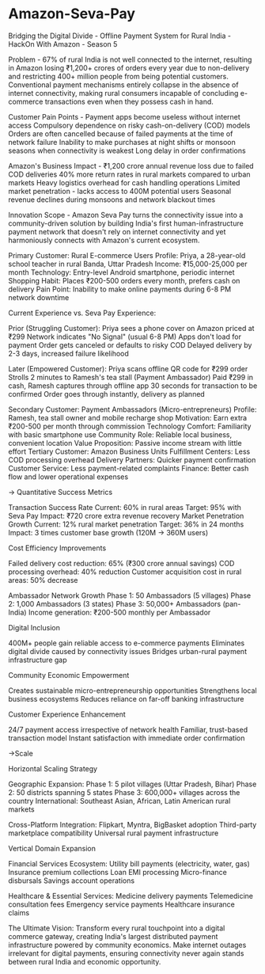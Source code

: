 # Amazon-Seva-Pay
Bridging the Digital Divide - Offline Payment System for Rural India - HackOn With Amazon - Season 5

Problem - 67% of rural India is not well connected to the internet, resulting in Amazon losing ₹1,200+ crores of orders every year due to non-delivery and restricting 400+ million people from being potential customers. Conventional payment mechanisms entirely collapse in the absence of internet connectivity, making rural consumers incapable of concluding e-commerce transactions even when they possess cash in hand.

Customer Pain Points -
Payment apps become useless without internet access
Compulsory dependence on risky cash-on-delivery (COD) models
Orders are often cancelled because of failed payments at the time of network failure
Inability to make purchases at night shifts or monsoon seasons when connectivity is weakest
Long delay in order confirmations

Amazon's Business Impact -
₹1,200 crore annual revenue loss due to failed COD deliveries
40% more return rates in rural markets compared to urban markets
Heavy logistics overhead for cash handling operations
Limited market penetration - lacks access to 400M potential users
Seasonal revenue declines during monsoons and network blackout times

Innovation Scope -
Amazon Seva Pay turns the connectivity issue into a community-driven solution by building India's first human-infrastructure payment network that doesn't rely on internet connectivity and yet harmoniously connects with Amazon's current ecosystem.

Primary Customer: Rural E-commerce Users
Profile: Priya, a 28-year-old school teacher in rural Banda, Uttar Pradesh
Income: ₹15,000-25,000 per month
Technology: Entry-level Android smartphone, periodic internet
Shopping Habit: Places ₹200-500 orders every month, prefers cash on delivery
Pain Point: Inability to make online payments during 6-8 PM network downtime

Current Experience vs. Seva Pay Experience:

Prior (Struggling Customer):
Priya sees a phone cover on Amazon priced at ₹299
Network indicates "No Signal" (usual 6-8 PM)
Apps don't load for payment
Order gets canceled or defaults to risky COD
Delayed delivery by 2-3 days, increased failure likelihood

Later (Empowered Customer):
Priya scans offline QR code for ₹299 order
Strolls 2 minutes to Ramesh's tea stall (Payment Ambassador)
Paid ₹299 in cash, Ramesh captures through offline app
30 seconds for transaction to be confirmed
Order goes through instantly, delivery as planned

Secondary Customer: Payment Ambassadors (Micro-entrepreneurs)
Profile: Ramesh, tea stall owner and mobile recharge shop
Motivation: Earn extra ₹200-500 per month through commission
Technology Comfort: Familiarity with basic smartphone use
Community Role: Reliable local business, convenient location
Value Proposition: Passive income stream with little effort
Tertiary Customer: Amazon Business Units
Fulfillment Centers: Less COD processing overhead
Delivery Partners: Quicker payment confirmation
Customer Service: Less payment-related complaints
Finance: Better cash flow and lower operational expenses

-> Quantitative Success Metrics

Transaction Success Rate
Current: 60% in rural areas
Target: 95% with Seva Pay
Impact: ₹720 crore extra revenue recovery
Market Penetration Growth
Current: 12% rural market penetration
Target: 36% in 24 months
Impact: 3 times customer base growth (120M → 360M users)

Cost Efficiency Improvements

Failed delivery cost reduction: 65% (₹300 crore annual savings)
COD processing overhead: 40% reduction
Customer acquisition cost in rural areas: 50% decrease

Ambassador Network Growth
Phase 1: 50 Ambassadors (5 villages)
Phase 2: 1,000 Ambassadors (3 states)
Phase 3: 50,000+ Ambassadors (pan-India)
Income generation: ₹200-500 monthly per Ambassador

Digital Inclusion

400M+ people gain reliable access to e-commerce payments
Eliminates digital divide caused by connectivity issues
Bridges urban-rural payment infrastructure gap

Community Economic Empowerment

Creates sustainable micro-entrepreneurship opportunities
Strengthens local business ecosystems
Reduces reliance on far-off banking infrastructure

Customer Experience Enhancement

24/7 payment access irrespective of network health
Familiar, trust-based transaction model
Instant satisfaction with immediate order confirmation

->Scale

Horizontal Scaling Strategy

Geographic Expansion:
Phase 1: 5 pilot villages (Uttar Pradesh, Bihar)
Phase 2: 50 districts spanning 5 states
Phase 3: 600,000+ villages across the country
International: Southeast Asian, African, Latin American rural markets

Cross-Platform Integration:
Flipkart, Myntra, BigBasket adoption
Third-party marketplace compatibility
Universal rural payment infrastructure

Vertical Domain Expansion

Financial Services Ecosystem:
Utility bill payments (electricity, water, gas)
Insurance premium collections
Loan EMI processing
Micro-finance disbursals
Savings account operations

Healthcare & Essential Services:
Medicine delivery payments
Telemedicine consultation fees
Emergency service payments
Healthcare insurance claims

The Ultimate Vision: Transform every rural touchpoint into a digital commerce gateway, creating India's largest distributed payment infrastructure powered by community economics. Make internet outages irrelevant for digital payments, ensuring connectivity never again stands between rural India and economic opportunity.
